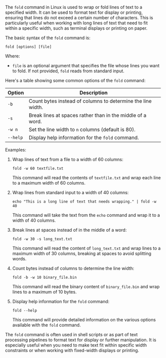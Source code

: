 The `fold` command in Linux is used to wrap or fold lines of text to a specified width. It can be used to format text for display or printing, ensuring that lines do not exceed a certain number of characters. This is particularly useful when working with long lines of text that need to fit within a specific width, such as terminal displays or printing on paper.

The basic syntax of the `fold` command is:

```
fold [options] [file]
```

Where:
- `file` is an optional argument that specifies the file whose lines you want to fold. If not provided, `fold` reads from standard input.

Here's a table showing some common options of the `fold` command:

| Option        | Description                                                                                      |
|---------------|--------------------------------------------------------------------------------------------------|
| `-b`          | Count bytes instead of columns to determine the line width.                                     |
| `-s`          | Break lines at spaces rather than in the middle of a word.                                      |
| `-w n`        | Set the line width to `n` columns (default is 80).                                              |
| `--help`      | Display help information for the `fold` command.                                                |

Examples:

1. Wrap lines of text from a file to a width of 60 columns:
   ```
   fold -w 60 textfile.txt
   ```
   This command will read the contents of `textfile.txt` and wrap each line to a maximum width of 60 columns.

2. Wrap lines from standard input to a width of 40 columns:
   ```
   echo "This is a long line of text that needs wrapping." | fold -w 40
   ```
   This command will take the text from the `echo` command and wrap it to a width of 40 columns.

3. Break lines at spaces instead of in the middle of a word:
   ```
   fold -w 30 -s long_text.txt
   ```
   This command will read the content of `long_text.txt` and wrap lines to a maximum width of 30 columns, breaking at spaces to avoid splitting words.

4. Count bytes instead of columns to determine the line width:
   ```
   fold -b -w 10 binary_file.bin
   ```
   This command will read the binary content of `binary_file.bin` and wrap lines to a maximum of 10 bytes.

5. Display help information for the `fold` command:
   ```
   fold --help
   ```
   This command will provide detailed information on the various options available with the `fold` command.

The `fold` command is often used in shell scripts or as part of text processing pipelines to format text for display or further manipulation. It is especially useful when you need to make text fit within specific width constraints or when working with fixed-width displays or printing.
